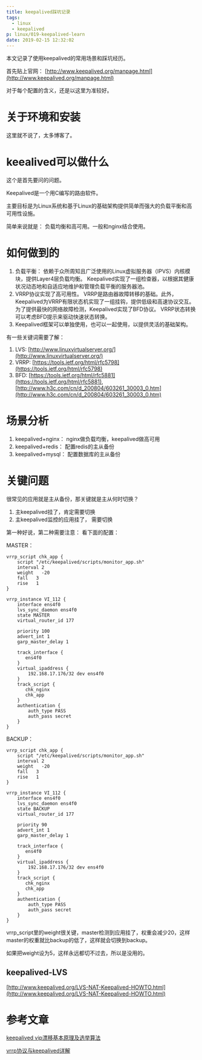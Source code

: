```yaml
---
title: keepalived踩坑记录
tags:
  - linux
  - keepalived
p: linux/019-keepalived-learn
date: 2019-02-15 12:32:02
---
```


本文记录了使用keepalived的常用场景和踩坑经历。

首先贴上官网： [http://www.keepalived.org/manpage.html](http://www.keepalived.org/manpage.html)

对于每个配置的含义，还是以这里为准较好。

# 关于环境和安装
这里就不说了，太多博客了。

# keealived可以做什么
这个是首先要问的问题。

Keepalived是一个用C编写的路由软件。

主要目标是为Linux系统和基于Linux的基础架构提供简单而强大的负载平衡和高可用性设施。

简单来说就是： 负载均衡和高可用。一般和nginx结合使用。

# 如何做到的
1. 负载平衡： 依赖于众所周知且广泛使用的Linux虚拟服务器（IPVS）内核模块，提供Layer4层负载均衡。 Keepalived实现了一组检查器，以根据其健康状况动态地和自适应地维护和管理负载平衡的服务器池。
2. VRRP协议实现了高可用性。 VRRP是路由器故障转移的基础。此外，Keepalived为VRRP有限状态机实现了一组挂钩，提供低级和高速协议交互。为了提供最快的网络故障检测，Keepalived实现了BFD协议。 VRRP状态转换可以考虑BFD提示来驱动快速状态转换。 
3. Keepalived框架可以单独使用，也可以一起使用，以提供灵活的基础架构。

有一些关键词需要了解：

1. LVS: [http://www.linuxvirtualserver.org/](http://www.linuxvirtualserver.org/)
2. VRRP: [https://tools.ietf.org/html/rfc5798](https://tools.ietf.org/html/rfc5798)
3. BFD: [https://tools.ietf.org/html/rfc5881](https://tools.ietf.org/html/rfc5881), [http://www.h3c.com/cn/d_200804/603261_30003_0.htm](http://www.h3c.com/cn/d_200804/603261_30003_0.htm)

# 场景分析
1. keepalived+nginx： nginx做负载均衡，keepalived做高可用
2. keepalived+redis： 配置redis的主从备份
3. keepalived+mysql： 配置数据库的主从备份

# 关键问题
很常见的应用就是主从备份，那关键就是主从何时切换？

1. 主keepalived挂了，肯定需要切换
2. 主keepalived监控的应用挂了， 需要切换

第一种好说，第二种需要注意： 看下面的配置：

MASTER：
```shell
vrrp_script chk_app {
    script "/etc/keepalived/scripts/monitor_app.sh"
    interval 2
    weight   -20
    fall   3
    rise   1
}

vrrp_instance VI_112 {
    interface ens4f0
    lvs_sync_daemon ens4f0
    state MASTER 
    virtual_router_id 177 

    priority 100
    advert_int 1
    garp_master_delay 1

    track_interface {
       ens4f0 
    }
    virtual_ipaddress {
        192.168.17.176/32 dev ens4f0 
    }
    track_script {
       chk_nginx
       chk_app
    }
    authentication {
        auth_type PASS
        auth_pass secret
    }
}
```
BACKUP：
```shell
vrrp_script chk_app {
    script "/etc/keepalived/scripts/monitor_app.sh"
    interval 2
    weight   -20
    fall   3
    rise   1
}

vrrp_instance VI_112 {
    interface ens4f0
    lvs_sync_daemon ens4f0
    state BACKUP 
    virtual_router_id 177 

    priority 90
    advert_int 1
    garp_master_delay 1

    track_interface {
       ens4f0 
    }
    virtual_ipaddress {
        192.168.17.176/32 dev ens4f0 
    }
    track_script {
       chk_nginx
       chk_app
    }
    authentication {
        auth_type PASS
        auth_pass secret
    }
}
```
vrrp_script里的weight很关键，master检测到应用挂了，权重会减少20，这样master的权重就比backup的低了，这样就会切换到backup。

如果把weight设为5，这样永远都切不过去，所以是没用的。

## keepalived-LVS
[http://www.keepalived.org/LVS-NAT-Keepalived-HOWTO.html](http://www.keepalived.org/LVS-NAT-Keepalived-HOWTO.html)


# 参考文章
[keepalived vip漂移基本原理及选举算法](https://www.cnblogs.com/pangguoping/p/5721517.html)

[vrrp协议与keepalived详解](http://blog.51cto.com/xiexiaojun/1718990)